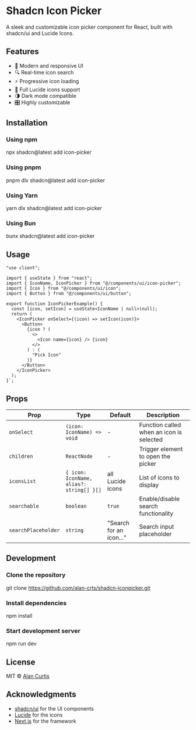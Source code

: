 # Shadcn Icon Picker

A sleek and customizable icon picker component for React, built with shadcn/ui and Lucide Icons.

## Features

- 🎨 Modern and responsive UI
- 🔍 Real-time icon search
- ⚡️ Progressive icon loading
- 🎯 Full Lucide icons support
- 🌗 Dark mode compatible
- 🎛️ Highly customizable

## Installation

### Using npm
npx shadcn@latest add icon-picker

### Using pnpm
pnpm dlx shadcn@latest add icon-picker

### Using Yarn
yarn dlx shadcn@latest add icon-picker

### Using Bun
bunx shadcn@latest add icon-picker

## Usage

```tsx
"use client";

import { useState } from "react";
import { IconName, IconPicker } from "@/components/ui/icon-picker";
import { Icon } from "@/components/ui/icon";
import { Button } from "@/components/ui/button";

export function IconPickerExample() {
  const [icon, setIcon] = useState<IconName | null>(null);
  return (
    <IconPicker onSelect={(icon) => setIcon(icon)}>
      <Button>
        {icon ? (
          <>
            <Icon name={icon} /> {icon}
          </>
        ) : (
          "Pick Icon"
        )}
      </Button>
    </IconPicker>
  );
}`;
```

## Props

| Prop | Type | Default | Description |
|------|------|---------|-------------|
| `onSelect` | `(icon: IconName) => void` | - | Function called when an icon is selected |
| `children` | `ReactNode` | - | Trigger element to open the picker |
| `iconsList` | `{ icon: IconName, alias?: string[] }[]` | all Lucide icons | List of icons to display |
| `searchable` | `boolean` | `true` | Enable/disable search functionality |
| `searchPlaceholder` | `string` | "Search for an icon..." | Search input placeholder |

## Development

### Clone the repository
git clone https://github.com/alan-crts/shadcn-iconpicker.git

### Install dependencies
npm install

### Start development server
npm run dev

## License

MIT © [Alan Curtis](https://github.com/alan-crts)

## Acknowledgments

- [shadcn/ui](https://ui.shadcn.com) for the UI components
- [Lucide](https://lucide.dev) for the icons
- [Next.js](https://nextjs.org) for the framework